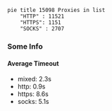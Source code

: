 
```mermaid
pie title 15098 Proxies in list
    "HTTP" : 11521
    "HTTPS": 1151
    "SOCKS" : 2707
```

### Some Info
#### Average Timeout

- mixed: 2.3s
- http: 0.9s
- https: 8.6s
- socks: 5.1s